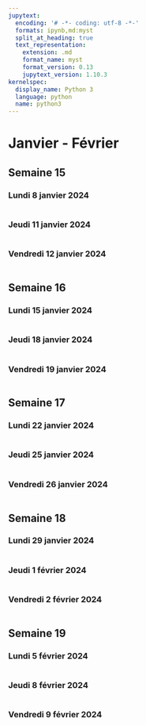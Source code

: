 ```yaml
---
jupytext:
  encoding: '# -*- coding: utf-8 -*-'
  formats: ipynb,md:myst
  split_at_heading: true
  text_representation:
    extension: .md
    format_name: myst
    format_version: 0.13
    jupytext_version: 1.10.3
kernelspec:
  display_name: Python 3
  language: python
  name: python3
---
```

# Janvier - Février
## Semaine 15
### Lundi  8 janvier 2024
```{sidebar} Travail à faire

```
### Jeudi  11 janvier 2024
```{sidebar} Travail à faire

```
### Vendredi  12 janvier 2024
```{sidebar} Travail à faire

```
## Semaine 16
### Lundi  15 janvier 2024
```{sidebar} Travail à faire

```
### Jeudi  18 janvier 2024
```{sidebar} Travail à faire

```
### Vendredi  19 janvier 2024
```{sidebar} Travail à faire

```
## Semaine 17
### Lundi  22 janvier 2024
```{sidebar} Travail à faire

```
### Jeudi  25 janvier 2024
```{sidebar} Travail à faire

```
### Vendredi  26 janvier 2024
```{sidebar} Travail à faire

```
## Semaine 18
### Lundi  29 janvier 2024
```{sidebar} Travail à faire

```
### Jeudi  1 février 2024
```{sidebar} Travail à faire

```
### Vendredi  2 février 2024
```{sidebar} Travail à faire

```
## Semaine 19
### Lundi  5 février 2024
```{sidebar} Travail à faire

```
### Jeudi  8 février 2024
```{sidebar} Travail à faire

```
### Vendredi  9 février 2024
```{sidebar} Travail à faire

```

